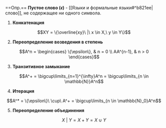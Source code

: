 ==Опр.== **Пустое слово ($\epsilon$)** - [[Языки и формальные языки#^b821ee|слово]], не содержащее ни одного символа.

1) **Конкатенация** 

$$XY = \{\overline{xy}\ |\ x \in X,\ y \in Y\}$$

2) **Переопределение возведения в степень**

$$A^n = \begin{cases} \{\epsilon\}, & n = 0 \\ AA^{n-1}, & n > 0 \end{cases}$$

3) **Транзитивное замыкание**

$$A^+ = \bigcup\limits_{n=1}^{\infty}A^n = \bigcup\limits_{n \in \mathbb{N}}A^n$$

4) **Итерация**

$$A^* = \{\epsilon\}\ \cup\ A^+ = \bigcup\limits_{n \in \mathbb{N}_0}A^n$$

5) **Переопределение объединения**

$$X\ |\ Y = X + Y = X\ \cup\ Y$$
